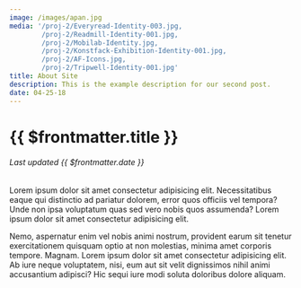 ```yaml
---
image: /images/apan.jpg
media: '/proj-2/Everyread-Identity-003.jpg,
        /proj-2/Readmill-Identity-001.jpg,
        /proj-2/Mobilab-Identity.jpg,
        /proj-2/Konstfack-Exhibition-Identity-001.jpg,
        /proj-2/AF-Icons.jpg,
        /proj-2/Tripwell-Identity-001.jpg'
title: About Site 
description: This is the example description for our second post.
date: 04-25-18
---
```

# {{ $frontmatter.title }}
###### Last updated {{ $frontmatter.date }}

Lorem ipsum dolor sit amet consectetur adipisicing elit. Necessitatibus eaque qui distinctio ad pariatur dolorem, error quos officiis vel tempora? Unde non ipsa voluptatum quas sed vero nobis quos assumenda?
Lorem ipsum dolor sit amet consectetur adipisicing elit.

Nemo, aspernatur enim vel nobis animi nostrum, provident earum sit tenetur exercitationem quisquam optio at non molestias, minima amet corporis tempore. Magnam. Lorem ipsum dolor sit amet consectetur adipisicing elit. Ab iure neque voluptatem, nisi, eum aut sit velit dignissimos nihil animi accusantium adipisci? Hic sequi iure modi soluta doloribus dolore aliquam.
